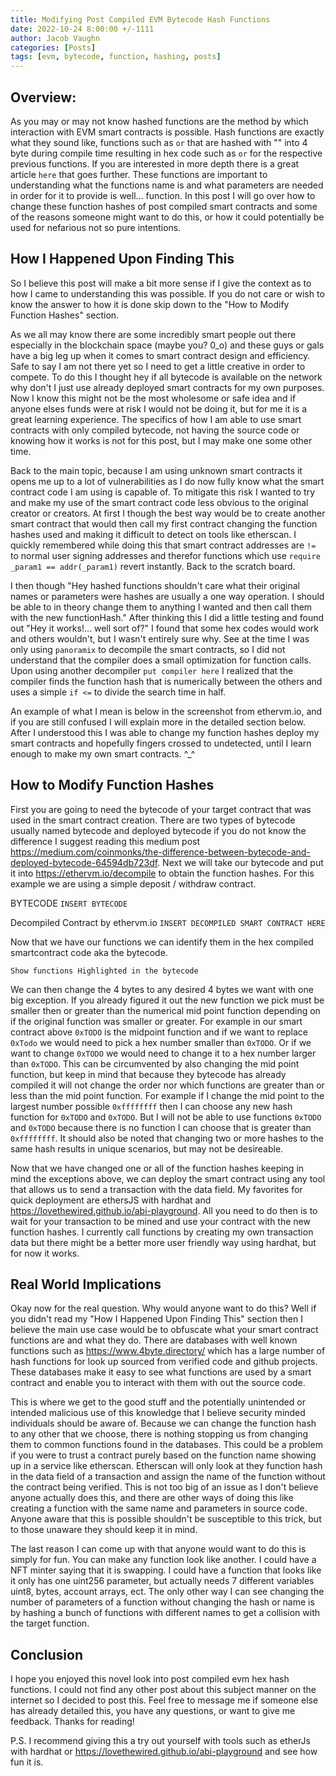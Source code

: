 ```yaml
---
title: Modifying Post Compiled EVM Bytecode Hash Functions
date: 2022-10-24 8:00:00 +/-1111
author: Jacob Vaughn
categories: [Posts]
tags: [evm, bytecode, function, hashing, posts]
---
```


## Overview:
As you may or may not know hashed functions are the method by which interaction with EVM smart contracts is possible. Hash functions are exactly what they sound like, functions such as `` or `` that are hashed with "" into 4 byte during compile time resulting in hex code such as `` or `` for the respective previous functions. If you are interested in more depth there is a great article `here` that goes further. 
These functions are important to understanding what the functions name is and what parameters are needed in order for it to provide is well... function. In this post I will go over how to change these function hashes of post compiled smart contracts and some of the reasons someone might want to do this, or how it could potentially be used for nefarious not so pure intentions.

## How I Happened Upon Finding This
So I believe this post will make a bit more sense if I give the context as to how I came to understanding this was possible. If you do not care or wish to know the answer to how it is done skip down to the "How to Modify Function Hashes" section.

As we all may know there are some incredibly smart people out there especially in the blockchain space (maybe you? 0_o) and these guys or gals have a big leg up when it comes to smart contract design and efficiency. Safe to say I am not there yet so I need to get a little creative in order to compete. To do this I thought hey if all bytecode is available on the network why don't I just use already deployed smart contracts for my own purposes. Now I know this might not be the most wholesome or safe idea and if anyone elses funds were at risk I would not be doing it, but for me it is a great learning experience. The specifics of how I am able to use smart contracts with only compiled bytecode, not having the source code or knowing how it works is not for this post, but I may make one some other time.

Back to the main topic, because I am using unknown smart contracts it opens me up to a lot of vulnerabilities as I do now fully know what the smart contract code I am using is capable of. To mitigate this risk I wanted to try and make my use of the smart contract code less obvious to the original creator or creators. At first I though the best way would be to create another smart contract that would then call my first contract changing the function hashes used and making it difficult to detect on tools like etherscan. I quickly remembered while doing this that smart contract addresses are `!=` to normal user signing addresses and therefor functions which use `require _param1 == addr(_param1)` revert instantly. Back to the scratch board.

I then though "Hey hashed functions shouldn't care what their original names or parameters were hashes are usually a one way operation. I should be able to in theory change them to anything I wanted and then call them with the new functionHash." After thinking this I did a little testing and found out "Hey it works!... well sort of?" I found that some hex codes would work and others wouldn't, but I wasn't entirely sure why. See at the time I was only using `panoramix` to decompile the smart contracts, so I did not understand that the compiler does a small optimization for function calls. Upon using another decompiler `put compiler here` I realized that the compiler finds the function hash that is numerically between the others and uses a simple `if <=` to divide the search time in half. 

An example of what I mean is below in the screenshot from ethervm.io, and if you are still confused I will explain more in the detailed section below. After I understood this I was able to change my function hashes deploy my smart contracts and hopefully fingers crossed to undetected, until I learn enough to make my own smart contracts. ^_^



## How to Modify Function Hashes
First you are going to need the bytecode of your target contract that was used in the smart contract creation. There are two types of bytecode usually named bytecode and deployed bytecode if you do not know the difference I suggest reading this medium post https://medium.com/coinmonks/the-difference-between-bytecode-and-deployed-bytecode-64594db723df. Next we will take our bytecode and put it into https://ethervm.io/decompile to obtain the function hashes. For this example we are using a simple deposit / withdraw contract.

BYTECODE
`INSERT BYTECODE`

Decompiled Contract by ethervm.io
`INSERT DECOMPILED SMART CONTRACT HERE`

Now that we have our functions we can identify them in the hex compiled smartcontract code aka the bytecode.

`Show functions Highlighted in the bytecode`

We can then change the 4 bytes to any desired 4 bytes we want with one big exception. If you already figured it out the new function we pick must be smaller then or greater than the numerical mid point function depending on if the original function was smaller or greater. For example in our smart contract above `0xTODO` is the midpoint function and if we want to replace `0xTodo` we would need to pick a hex number smaller than `0xTODO`. Or if we want to change `0xTODO` we would need to change it to a hex number larger than `0xTODO`. This can be circumvented by also changing the mid point function, but keep in mind that because they bytecode has already compiled it will not change the order nor which functions are greater than or less than the mid point function. For example if I change the mid point to the largest number possible `0xffffffff` then I can choose any new hash function for `0xTODO` and `0xTODO`. But I will not be able to use functions `0xTODO` and `0xTODO` because there is no function I can choose that is greater than `0xffffffff`. It should also be noted that changing two or more hashes to the same hash results in unique scenarios, but may not be desireable. 

Now that we have changed one or all of the function hashes keeping in mind the exceptions above, we can deploy the smart contract using any tool that allows us to send a transaction with the data field. My favorites for quick deployment are ethersJS with hardhat and https://lovethewired.github.io/abi-playground. All you need to do then is to wait for your transaction to be mined and use your contract with the new function hashes. I currently call functions by creating my own transaction data but there might be a better more user friendly way using hardhat, but for now it works.

## Real World Implications
Okay now for the real question. Why would anyone want to do this? Well if you didn't read my "How I Happened Upon Finding This" section then I believe the main use case would be to obfuscate what your smart contract functions are and what they do. There are databases with well known functions such as https://www.4byte.directory/ which has a large number of hash functions for look up sourced from verified code and github projects. These databases make it easy to see what functions are used by a smart contract and enable you to interact with them with out the source code.

This is where we get to the good stuff and the potentially unintended or intended malicious use of this knowledge that I believe security minded individuals should be aware of. Because we can change the function hash to any other that we choose, there is nothing stopping us from changing them to common functions found in the databases. This could be a problem if you were to trust a contract purely based on the function name showing up in a service like etherscan. Etherscan will only look at they function hash in the data field of a transaction and assign the name of the function without the contract being verified. This is not too big of an issue as I don't believe anyone actually does this, and there are other ways of doing this like creating a function with the same name and parameters in source code. Anyone aware that this is possible shouldn't be susceptible to this trick, but to those unaware they should keep it in mind.

The last reason I can come up with that anyone would want to do this is simply for fun. You can make any function look like another. I could have a NFT minter saying that it is swapping. I could have a function that looks like it only has one uint256 parameter, but actually needs 7 different variables uint8, bytes, account arrays, ect. The only other way I can see changing the number of parameters of a function without changing the hash or name is by hashing a bunch of functions with different names to get a collision with the target function. 

## Conclusion
I hope you enjoyed this novel look into post compiled evm hex hash functions. I could not find any other post about this subject manner on the internet so I decided to post this. Feel free to message me if someone else has already detailed this, you have any questions, or want to give me feedback. Thanks for reading!

P.S. I recommend giving this a try out yourself with tools such as etherJs with hardhat or https://lovethewired.github.io/abi-playground and see how fun it is.
